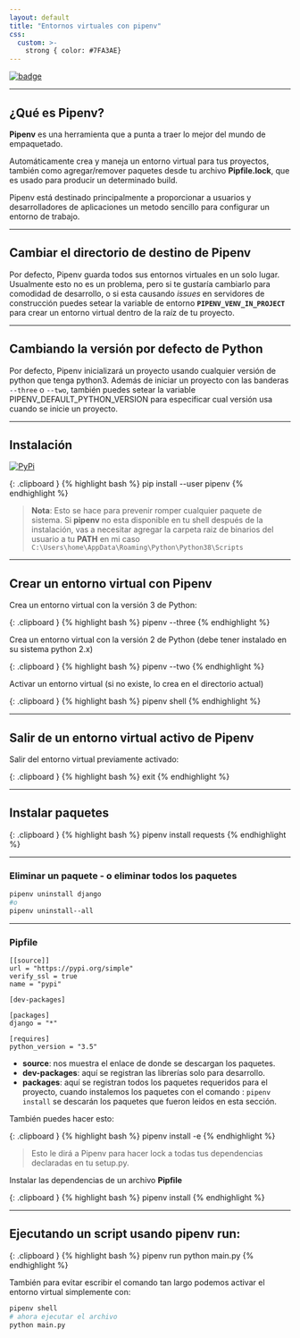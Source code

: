 ```yaml
---
layout: default
title: "Entornos virtuales con pipenv"
css:
  custom: >-
    strong { color: #7FA3AE}
---
```



[![badge](https://badges.aleen42.com/src/python.svg)](./)

<a name="top"></a>



---

<a name="que-es"></a>
## ¿Qué es Pipenv?
**Pipenv** es una herramienta que a punta a traer lo mejor del mundo de empaquetado.

Automáticamente crea y maneja un entorno virtual para tus proyectos, también como agregar/remover paquetes desde tu archivo **Pipfile.lock**, que es usado para producir un determinado build.

Pipenv está destinado principalmente a proporcionar a usuarios y desarrolladores de aplicaciones un metodo sencillo para configurar un entorno de trabajo.

---

<a name="cambiar-destino-pipenv"></a>
## Cambiar el directorio de destino de Pipenv

Por defecto, Pipenv guarda todos sus entornos virtuales en un solo lugar. Usualmente esto no es un problema, pero si te gustaría cambiarlo para comodidad de desarrollo, o si esta causando *issues* en servidores de construcción puedes setear la variable de entorno **`PIPENV_VENV_IN_PROJECT`** para crear un entorno virtual dentro de la raíz de tu proyecto.

---

## Cambiando la versión por defecto de Python
 
Por defecto, Pipenv inicializará un proyecto usando cualquier versión de python que tenga python3. Además de iniciar un proyecto con las banderas ``--three`` o ``--two``, también puedes setear la variable PIPENV_DEFAULT_PYTHON_VERSION para especificar cual versión usa cuando se inicie un proyecto.

--- 

<a name="instalacion"></a>
## Instalación


[![PyPi](https://badgen.net/badge/icon/pypi?icon=pypi&label)](https://pypi.org/project/pipenv/)

{: .clipboard }
{% highlight bash %}
pip install --user pipenv
{% endhighlight %}

>**Nota**: Esto se hace para prevenir romper cualquier paquete de sistema. Si **pipenv** no esta disponible en tu shell después de la instalación, vas a necesitar agregar la carpeta raiz de binarios del usuario a tu **PATH** en mi caso `C:\Users\home\AppData\Roaming\Python\Python38\Scripts`

---

<a name="crear-entorno-virtual"></a>
## Crear un entorno virtual con Pipenv

Crea un entorno virtual con la versión 3 de Python:

{: .clipboard }
{% highlight bash %}
pipenv --three
{% endhighlight %}

Crea un entorno virtual con la versión 2 de Python (debe tener instalado en su sistema python 2.x)

{: .clipboard }
{% highlight bash %}
pipenv --two
{% endhighlight %}


Activar un entorno virtual (si no existe, lo crea en el directorio actual) 

{: .clipboard }
{% highlight bash %}
pipenv shell
{% endhighlight %}

---

<a name="exit"></a>
## Salir de un entorno virtual activo de Pipenv

Salir del entorno virtual previamente activado:

{: .clipboard }
{% highlight bash %}
exit
{% endhighlight %}

---

<a name="install_package"></a>
## Instalar paquetes

{: .clipboard }
{% highlight bash %}
pipenv install requests
{% endhighlight %}


---

### <a name="uninstall_package"></a>Eliminar un paquete - o eliminar todos los paquetes


```bash
pipenv uninstall django
#o 
pipenv uninstall--all
```

---

### <a name="pipfile"></a>Pipfile

```
[[source]]
url = "https://pypi.org/simple"
verify_ssl = true
name = "pypi"

[dev-packages]

[packages]
django = "*"

[requires]
python_version = "3.5"
```

- **source**:  nos muestra el enlace de donde se descargan los paquetes.
- **dev-packages**: aquí se registran las librerías solo para desarrollo.
- **packages**: aquí se registran todos los paquetes requeridos para el proyecto, cuando instalemos los paquetes con el comando : `pipenv install` se descarán los paquetes que fueron leidos en esta sección.

También puedes hacer esto:

{: .clipboard }
{% highlight bash %}
pipenv install -e
{% endhighlight %}

>Esto le dirá a Pipenv para hacer lock a todas tus dependencias declaradas en tu setup.py.

Instalar las dependencias de un archivo **Pipfile**

{: .clipboard }
{% highlight bash %}
pipenv install
{% endhighlight %}

---

<a name="run_script"></a>
## Ejecutando un script usando pipenv run:


{: .clipboard }
{% highlight bash %}
pipenv run python main.py
{% endhighlight %}

También para evitar escribir el comando tan largo podemos activar el entorno virtual simplemente con: 

```bash
pipenv shell
# ahora ejecutar el archivo
python main.py
```
